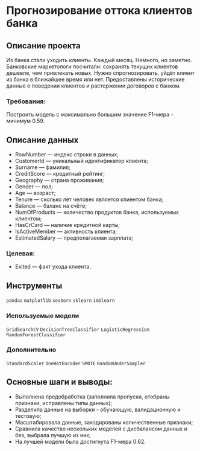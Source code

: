 # Прогнозирование оттока клиентов банка
## Описание проекта
Из банка стали уходить клиенты. Каждый месяц. Немного, но заметно. Банковские маркетологи посчитали: сохранять текущих клиентов дешевле, чем привлекать новых.
Нужно спрогнозировать, уйдёт клиент из банка в ближайшее время или нет. Предоставлены исторические данные о поведении клиентов и расторжении договоров с банком.

### Требования:
Построить модель с максимально большим значение F1-мера - минимум 0.59.

## Описание данных
- RowNumber — индекс строки в данных;
- CustomerId — уникальный идентификатор клиента;
- Surname — фамилия;
- CreditScore — кредитный рейтинг;
- Geography — страна проживания;
- Gender — пол;
- Age — возраст;
- Tenure — сколько лет человек является клиентом банка;
- Balance — баланс на счёте;
- NumOfProducts — количество продуктов банка, используемых клиентом;
- HasCrCard — наличие кредитной карты;
- IsActiveMember — активность клиента;
- EstimatedSalary — предполагаемая зарплата;

### Целевая:
- Exited — факт ухода клиента.

## Инструменты
`pandas` `matplotlib` `seaborn` `sklearn` `imblearn`

### Используемые модели
`GridSearchCV` `DecisionTreeClassifier` `LogisticRegression` `RandomForestClassifier`

### Дополнительно
`StandardScaler` `OneHotEncoder` `SMOTE` `RandomUnderSampler`

## Основные шаги и выводы:
- Выполнена предобработка (заполнила пропуски, отобраны признаки, исправлены типы данных);
- Разделила данные на выборки - обучающую, валидационную и тестовую;
- Масштабировала данные, закодированы количественные признаки;
- Сравнила качество нескольких моделей с дисбалансом данных и без, выбрала лучшую из них;
- На лучшей модели была достигнута F1-мера 0.62.
